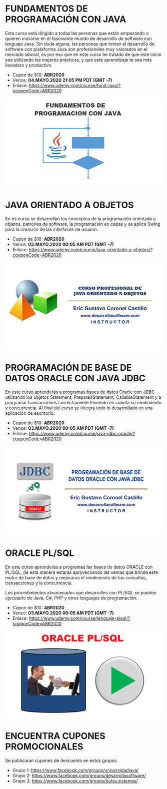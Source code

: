 # FUNDAMENTOS DE PROGRAMACIÓN CON JAVA

Este curso está dirigido a todas las personas que están empezando 
o quieren iniciarse en el fascinante mundo de desarrollo de software 
con lenguaje Java. Sin duda alguna, las personas que toman el desarrollo 
de software con plataforma Java son profesionales muy valorados en el 
mercado laboral, es por eso que en este curso he tratado de que este 
inicio sea utilizando las mejores prácticas, y que este aprendizaje 
te sea más llevadero y productivo. 

- Cupon de $10: **ABR2020**
- Vence: **04.MAYO.2020 21:05 PM PDT (GMT -7)**
- Enlace: https://www.udemy.com/course/fund-java/?couponCode=ABR2020

[![FUNDAMENTOS DE PROGRAMACIÓN CON JAVA](https://raw.githubusercontent.com/gcoronelc/UDEMY/master/cursos/fp_java.png)](https://youtu.be/1mcdHGywMvk "FUNDAMENTOS DE PROGRAMACIÓN CON JAVA")



# JAVA ORIENTADO A OBJETOS

En es curso se desarrollan los conceptos de la programación orientada a objetos, 
patrones de software, la programación en capas y se aplica Swing para la creación 
de las interfaces de usuario.

- Cupon de $10: **ABR2020**
- Vence: **03.MAYO.2020 00:05 AM PDT (GMT -7)**
- Enlace: https://www.udemy.com/course/java-orientado-a-objetos/?couponCode=ABR2020

[![JAVA ORIENTADO A OBJETOS](https://raw.githubusercontent.com/gcoronelc/UDEMY/master/cursos/joo.png)](http://www.youtube.com/watch?v=EKlwF12-l9Y "JAVA ORIENTADO A OBJETOS")

# PROGRAMACIÓN DE BASE DE DATOS ORACLE CON JAVA JDBC

En este curso aprenderás a programas bases de datos Oracle con JDBC 
utilizando los objetos Statement, PreparedStatement, CallableStatement 
y a programar transacciones correctamente teniendo en cuenta su rendimiento 
y concurrencia.
Al final del curso se integra todo lo desarrollado en una aplicación de escritorio.


- Cupon de $10: **ABR2020**
- Vence: **03.MAYO.2020 00:05 AM PDT (GMT -7)**
- Enlace: https://www.udemy.com/course/java-jdbc-oracle/?couponCode=ABR2020

[![JAVA JDBC CON BASE DE DATOS ORACLE](https://raw.githubusercontent.com/gcoronelc/UDEMY/master/cursos/jdbc.png)](http://www.youtube.com/watch?v=MR53Xgeg28Y "JAVA JDBC CON BASE DE DATOS ORACLE")


# ORACLE PL/SQL

En este curso aprenderás a programas las bases de datos ORACLE con PL/SQL, 
de esta manera estarás aprovechando las ventas que brinda este motor de 
base de datos y mejoraras el rendimiento de tus consultas, transacciones 
y la concurrencia.

Los procedimientos almacenados que desarrolles con PL/SQL se pueden 
ejecutarlo de Java, C#, PHP y otros lenguajes de programación.


- Cupon de $10: **ABR2020**
- Vence: **03.MAYO.2020 00:05 AM PDT (GMT -7)**
- Enlace: https://www.udemy.com/course/lenguaje-plsql/?couponCode=ABR2020

[![ORACLE PL/SQL](https://raw.githubusercontent.com/gcoronelc/UDEMY/master/cursos/plsql.png)](https://youtu.be/qf5IF2dJtQc "ORACLE PL/SQL")



# ENCUENTRA CUPONES PROMOCIONALES

Se publicaran cupones de descuento en estos grupos.

- Grupo 1: https://www.facebook.com/groups/universidadjava/
- Grupo 2: https://www.facebook.com/groups/desarrollasoftware/
- Grupo 3: https://www.facebook.com/groups/bolsa.sistemas/

